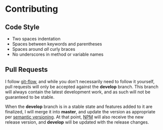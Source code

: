 # Contributing

## Code Style

- Two spaces indentation
- Spaces between keywords and parentheses
- Spaces around *all* curly braces
- No underscores in method or variable names

## Pull Requests

I follow [git-flow](http://nvie.com/posts/a-successful-git-branching-model/), and while you don't necessarily need to follow it yourself, pull requests will only be accepted against the **develop** branch. This branch will always contain the latest development work, and as such will not be guaranteed to be stable.

When the **develop** branch is in a stable state and features added to it are finalized, I will merge it into **master**, and update the version as appropriate per [semantic versioning](http://semver.org). At that point, [NPM](http://npmjs.org) will also receive the new release version, and **develop** will be updated with the release changes.

